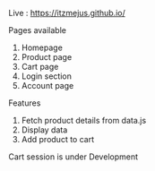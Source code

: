 Live : https://itzmejus.github.io/


Pages available
1. Homepage
2. Product page
3. Cart page
4. Login section
5. Account page

Features

1. Fetch product details from data.js
2. Display data
3. Add product to cart

Cart session is under Development

